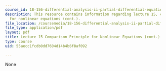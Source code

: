 ```yaml
---
course_id: 18-156-differential-analysis-ii-partial-differential-equations-and-fourier-analysis-spring-2016
description: This resource contains information regarding lecture 15, comparison principle
  for nonlinear equations (cont.).
file_location: /coursemedia/18-156-differential-analysis-ii-partial-differential-equations-and-fourier-analysis-spring-2016/55aecc1fcdb0dd7604d14b4b6f8af092_MIT18_156S16_lec15.pdf
file_type: application/pdf
layout: pdf
title: Lecture 15 Comparison Principle for Nonlinear Equations (cont.)
type: course
uid: 55aecc1fcdb0dd7604d14b4b6f8af092

---
```

None